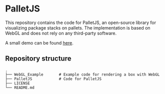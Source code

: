 # PalletJS

This repository contains the code for PalletJS, an open-source library for visualizing package stacks on pallets. The implementation is based on WebGL and does not rely on any third-party software.

A small demo can be found [here](https://tmt22.github.io/PalletJS/PalletJS/index.html).

## Repository structure

    .
    ├── WebGL_Example		# Example code for rendering a box with WebGL
    ├── PalletJS            # Code for PalletJS 
    ├── LICENSE
    └── README.md

